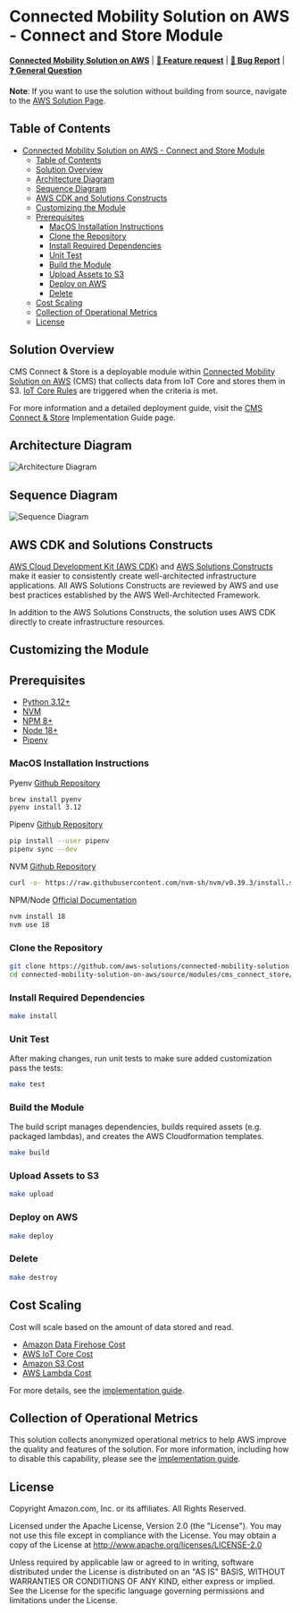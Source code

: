 # Connected Mobility Solution on AWS - Connect and Store Module
<!-- markdownlint-disable-next-line -->
**[Connected Mobility Solution on AWS](https://aws.amazon.com/solutions/implementations/connected-mobility-solution-on-aws/)** | **[🚧 Feature request](https://github.com/aws-solutions/connected-mobility-solution-on-aws/issues/new?assignees=&labels=enhancement&template=feature_request.md&title=)** | **[🐛 Bug Report](https://github.com/aws-solutions/connected-mobility-solution-on-aws/issues/new?assignees=&labels=bug&template=bug_report.md&title=)** | **[❓ General Question](https://github.com/aws-solutions/connected-mobility-solution-on-aws/issues/new?assignees=&labels=question&template=general_question.md&title=)**

**Note**: If you want to use the solution without building from source, navigate to the [AWS Solution Page](https://aws.amazon.com/solutions/implementations/connected-mobility-solution-on-aws/).

## Table of Contents

- [Connected Mobility Solution on AWS - Connect and Store Module](#connected-mobility-solution-on-aws---connect-and-store-module)
  - [Table of Contents](#table-of-contents)
  - [Solution Overview](#solution-overview)
  - [Architecture Diagram](#architecture-diagram)
  - [Sequence Diagram](#sequence-diagram)
  - [AWS CDK and Solutions Constructs](#aws-cdk-and-solutions-constructs)
  - [Customizing the Module](#customizing-the-module)
  - [Prerequisites](#prerequisites)
    - [MacOS Installation Instructions](#macos-installation-instructions)
    - [Clone the Repository](#clone-the-repository)
    - [Install Required Dependencies](#install-required-dependencies)
    - [Unit Test](#unit-test)
    - [Build the Module](#build-the-module)
    - [Upload Assets to S3](#upload-assets-to-s3)
    - [Deploy on AWS](#deploy-on-aws)
    - [Delete](#delete)
  - [Cost Scaling](#cost-scaling)
  - [Collection of Operational Metrics](#collection-of-operational-metrics)
  - [License](#license)

## Solution Overview

CMS Connect & Store is a deployable module within [Connected Mobility Solution on AWS](/README.md)
(CMS) that collects data from IoT Core and stores them in S3.
[IoT Core Rules](https://docs.aws.amazon.com/iot/latest/developerguide/iot-rules.html)
are triggered when the criteria is met.

For more information and a detailed deployment guide, visit the
[CMS Connect & Store](https://docs.aws.amazon.com/solutions/latest/connected-mobility-solution-on-aws/connect-and-store-module.html)
Implementation Guide page.

## Architecture Diagram

![Architecture Diagram](./documentation/architecture/diagrams/cms-connect-store-architecture-diagram.svg)

## Sequence Diagram

![Sequence Diagram](./documentation/sequence/cms-connect-store-sequence-diagram.svg)

## AWS CDK and Solutions Constructs

[AWS Cloud Development Kit (AWS CDK)](https://aws.amazon.com/cdk/) and
[AWS Solutions Constructs](https://aws.amazon.com/solutions/constructs/) make it easier to consistently create
well-architected infrastructure applications. All AWS Solutions Constructs are reviewed by AWS and use best
practices established by the AWS Well-Architected Framework.

In addition to the AWS Solutions Constructs, the solution uses AWS CDK directly to create infrastructure resources.

## Customizing the Module

## Prerequisites

- [Python 3.12+](https://www.python.org/downloads/)
- [NVM](https://github.com/nvm-sh/nvm)
- [NPM 8+](https://docs.npmjs.com/downloading-and-installing-node-js-and-npm)
- [Node 18+](https://docs.npmjs.com/downloading-and-installing-node-js-and-npm)
- [Pipenv](https://pipenv.pypa.io/en/latest/installation.html)

### MacOS Installation Instructions

Pyenv [Github Repository](https://github.com/pyenv/pyenv)

```bash
brew install pyenv
pyenv install 3.12
```

Pipenv [Github Repository](https://github.com/pypa/pipenv)

```bash
pip install --user pipenv
pipenv sync --dev
```

NVM [Github Repository](https://github.com/nvm-sh/nvm)

```bash
curl -o- https://raw.githubusercontent.com/nvm-sh/nvm/v0.39.3/install.sh | bash
```

NPM/Node [Official Documentation](https://docs.npmjs.com/downloading-and-installing-node-js-and-npm)

```bash
nvm install 18
nvm use 18
```

### Clone the Repository

```bash
git clone https://github.com/aws-solutions/connected-mobility-solution-on-aws.git
cd connected-mobility-solution-on-aws/source/modules/cms_connect_store/
```

### Install Required Dependencies

```bash
make install
```

### Unit Test

After making changes, run unit tests to make sure added customization
pass the tests:

```bash
make test
```

### Build the Module

The build script manages dependencies, builds required assets (e.g. packaged lambdas), and creates the
AWS Cloudformation templates.

```bash
make build
```

### Upload Assets to S3

```bash
make upload
```

### Deploy on AWS

```bash
make deploy
```

### Delete

```bash
make destroy
```

## Cost Scaling

Cost will scale based on the amount of data stored and read.

- [Amazon Data Firehose Cost](https://aws.amazon.com/firehose/pricing/)
- [AWS IoT Core Cost](https://aws.amazon.com/iot-core/pricing/)
- [Amazon S3 Cost](https://aws.amazon.com/s3/pricing/)
- [AWS Lambda Cost](https://aws.amazon.com/lambda/pricing/)

For more details, see the
[implementation guide](https://docs.aws.amazon.com/solutions/latest/connected-mobility-solution-on-aws/cost.html).

## Collection of Operational Metrics

This solution collects anonymized operational metrics to help AWS improve
the quality and features of the solution. For more information, including
how to disable this capability, please see the
[implementation guide](https://docs.aws.amazon.com/solutions/latest/connected-mobility-solution-on-aws/anonymized-data-collection.html).

## License

Copyright Amazon.com, Inc. or its affiliates. All Rights Reserved.

Licensed under the Apache License, Version 2.0 (the "License").
You may not use this file except in compliance with the License.
You may obtain a copy of the License at <http://www.apache.org/licenses/LICENSE-2.0>

Unless required by applicable law or agreed to in writing, software
distributed under the License is distributed on an "AS IS" BASIS,
WITHOUT WARRANTIES OR CONDITIONS OF ANY KIND, either express or implied.
See the License for the specific language governing permissions and
limitations under the License.
